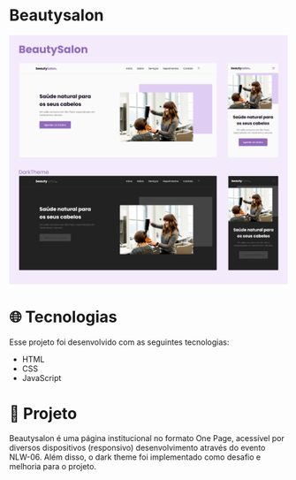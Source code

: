 # Beautysalon

<img src="https://raw.githubusercontent.com/anacarolinapa/beautysalon/main/assets/img/ex-projeto.png" alt="Projeto">

# 🌐 Tecnologias
Esse projeto foi desenvolvido com as seguintes tecnologias:

<ul>
  <li>HTML</li>
  <li>CSS</li>
  <li>JavaScript</li>
</ul>

# 📁 Projeto
Beautysalon é uma página institucional no formato One Page, acessível por diversos dispositivos (responsivo) desenvolvimento através do evento NLW-06. Além disso, o dark theme foi implementado como desafio e melhoria para o projeto.
